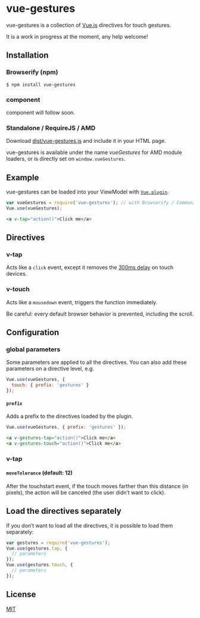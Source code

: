 # vue-gestures

vue-gestures is a collection of [Vue.js](http://vuejs.org/guide/) directives for touch gestures.

It is a work in progress at the moment, any help welcome!

## Installation

### Browserify (npm)

```
$ npm install vue-gestures
```

### component

component will follow soon.

### Standalone / RequireJS / AMD

Download [dist/vue-gestures.js](dist/vue-gestures.js) and include it in your HTML page.

vue-gestures is available under the name *vueGestures* for AMD module loaders, or is directly set on `window.vueGestures`.

## Example

vue-gestures can be loaded into your ViewModel with [`Vue.plugin`](http://vuejs.org/guide/plugin.html).

```js
var vueGestures = require('vue-gestures'); // with Browserify / CommonJS
Vue.use(vueGestures);
```

```html
<a v-tap="action()">Click me</a>
```

## Directives

### v-tap

Acts like a `click` event, except it removes the [300ms delay](http://blogs.telerik.com/appbuilder/posts/13-11-21/what-exactly-is.....-the-300ms-click-delay) on touch devices.

### v-touch

Acts like a `mousedown` event, triggers the function immediately.

Be careful: every default browser behavior is prevented, including the scroll.

## Configuration

### global parameters

Some parameters are applied to all the directives. You can also add these parameters on a directive level, e.g.

```js
Vue.use(vueGestures, {
  touch: { prefix: 'gestures' }
});
```

#### `prefix`

Adds a prefix to the directives loaded by the plugin.

```js
Vue.use(vueGestures, { prefix: 'gestures' });
```

```html
<a v-gestures-tap="action()">Click me</a>
<a v-gestures-touch="action()">Click me</a>
```

### v-tap

#### `moveTolerance` (default: 12)

After the touchstart event, if the touch moves farther than this distance (in pixels), the action will be canceled (the user didn’t want to click).

## Load the directives separately

If you don’t want to load all the directives, it is possible to load them separately:

```js
var gestures = require('vue-gestures');
Vue.use(gestures.tap, {
  // parameters
});
Vue.use(gestures.touch, {
  // parameters
});
```

## License

[MIT](http://pierre.mit-license.org/)
